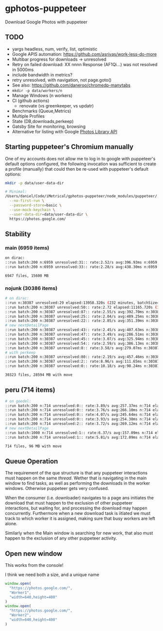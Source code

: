 # gphotos-puppeteer

Download Google Photos with puppeteer

## TODO

- yargs headless, num, verify, list, optimistic
- Google APIS automation: <https://github.com/asrivas/work-less-do-more>
- Multibar progress for downloads -> unresolved
- Retry on failed download: XX nnnn Response (AF1Qi...)  was not resolved in 5000ms
- include bandwidth in metrics?
- retry unresolved, with navigation, not page.goto()
- See also: <https://github.com/daneroo/chromedp-manytabs>
- `mkdir -p data/workers/n`
- Manage Windows (n workers)
- CI (github actions)
  - renovate (vs greenkeeper, vs updatr)
- Benchmarks (Queue,Metrics)
- Multiple Profiles
- State (DB,downloads,perkeep)
- Gatsby Site for monitoring, browsing
- Alternative for listing with Google [Photos Library API](https://developers.google.com/photos/library/reference/rest)

## Starting puppeteer's Chromium manually

One of my accounts does not allow me to log in to google with puppeteer's default options configured, the following invocation was sufficient to create a profile (manually) that could then be re-used with puppeteer's default options:

```bash
mkdir -p data/user-data-dir

# Minimal:
/Users/daniel/Code/iMetrical/gphotos-puppeteer/node_modules/puppeteer/.local-chromium/mac-706915/chrome-mac/Chromium.app/Contents/MacOS/Chromium \
  --no-first-run \
  --password-store=basic \
  --use-mock-keychain \
  --user-data-dir=data/user-data-dir \
  https://photos.google.com/
```

## Stability

### main (6959 items)

```bash
on dirac:
::run batch:200 n:6959 unresolved:31:: rate:2.52/s avg:396.93ms n:6959 elapsed:2762.2221s
::run batch:200 n:6959 unresolved:33:: rate:2.28/s avg:438.30ms n:6959 elapsed:3050.1437s

6947 files, 15600 MB
```

### nojunk (30386 items)

```bash
# on dirac:
::run n:30387 unresolved:29 elapsed:13958.320s (232 minutes, batchSize=1000)
::run batch:200 n:30387 unresolved:50:: rate:2.72 elapsed:11165.720s (186 minutes, batchSize=200)
::run batch:200 n:30387 unresolved:87:: rate:2.55/s avg:392.70ms n:30387 elapsed:11933.0139s
::run batch:200 n:30387 unresolved:25:: rate:2.04/s avg:489.25ms n:30387 elapsed:14866.7884s (with move)
::run batch:200 n:30387 unresolved:22:: rate:2.85/s avg:351.39ms n:30387 elapsed:10677.7708s
# new nextDetailPage
::run batch:200 n:30387 unresolved:43:: rate:2.45/s avg:407.63ms n:30387 elapsed:12386.6491s
::run batch:200 n:30387 unresolved:47:: rate:3.49/s avg:286.51ms n:30387 elapsed:8706.0997s
::run batch:200 n:30387 unresolved:45:: rate:3.07/s avg:325.94ms n:30387 elapsed:9904.2262s
::run batch:200 n:30387 unresolved:54:: rate:2.59/s avg:386.13ms n:30387 elapsed:11733.3302s
::run batch:200 n:30387 unresolved:8:: rate:3.58/s avg:279.07ms n:30387 elapsed:8480.0763s
# with perkeep
::run batch:200 n:30387 unresolved:80:: rate:2.19/s avg:457.46ms n:30387 elapsed:13900.8981s (actually 34469.192s)
::run batch:200 n:30387 unresolved:2:: rate:8.96/s avg:111.65ms n:30387 elapsed:3392.6336s
::run batch:200 n:30387 unresolved:0:: rate:10.18/s avg:98.24ms n:30387 elapsed:2985.1668s

30323 files, 28594 MB with move
```

## peru (714 items)

```bash
# on goedel:
::run batch:200 n:714 unresolved:0:: rate:3.89/s avg:257.37ms n:714 elapsed:183.7657s
::run batch:200 n:714 unresolved:0:: rate:3.76/s avg:266.10ms n:714 elapsed:189.9984s
::run batch:200 n:714 unresolved:0:: rate:4.07/s avg:245.64ms n:714 elapsed:175.3901s
::run batch:200 n:714 unresolved:0:: rate:3.93/s avg:254.38ms n:714 elapsed:181.6267s
::run batch:200 n:714 unresolved:2:: rate:3.72/s avg:269.12ms n:714 elapsed:192.1495s
# new nextDetailPage
::run batch:1000 n:714 unresolved:1:: rate:6.37/s avg:157.09ms n:714 elapsed:112.1613s
::run batch:200 n:714 unresolved:1:: rate:5.81/s avg:172.09ms n:714 elapsed:122.8737s

714 files, 96 MB with move
```

## Queue Operation

The requirement of the que structure is that any puppeteer interactions must happen on the same *thread*.
Wether that is navigating in the main window to find tasks, as well as performing the downloads in the worker windows. Otherwise puppeteer gets very confused.

When the consumer (i.e. downloader) navigates to a page ans initiates the download that must happen to the exclusion of other puppeteer interactions, but waiting for, and processing the download may happen concurrently.
Furthermore when a new download task is iitiated we must track to which worker it is assigned, making sure that busy workers are left alone.

Similarly when the Main window is searching for new work, that also must happen to the exclusion of any other puppeteer activity.

## Open new window

This works from the console!

I think we need both a size, and a unique name

```js
window.open(
  "https://photos.google.com/",
  "Worker1",
  "width=640,height=400"
)
window.open(
  "https://photos.google.com/",
  "Worker2",
  "width=640,height=400"
)

```
